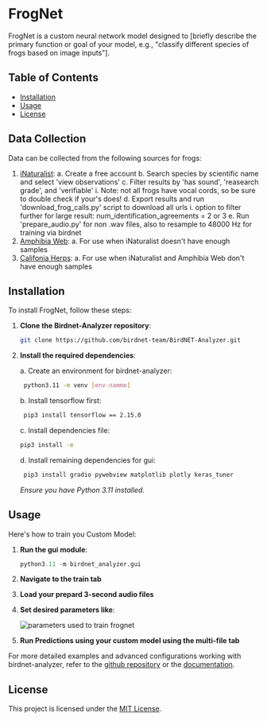 # FrogNet

FrogNet is a custom neural network model designed to [briefly describe the primary function or goal of your model, e.g., "classify different species of frogs based on image inputs"].

## Table of Contents

- [Installation](#installation)
- [Usage](#usage)
- [License](#license)


## Data Collection

Data can be collected from the following sources for frogs:
1. [iNaturalist](https://www.inaturalist.org/):
  a. Create a free account
  b. Search species by scientific name and select 'view observations'
  c. Filter results by 'has sound', 'reasearch grade', and 'verifiable'
      i. Note: not all frogs have vocal cords, so be sure to double check if your's does!
  d. Export results and run 'download_frog_calls.py' script to download all urls
      i. option to filter further for large result: num_identification_agreements = 2 or 3
  e. Run 'prepare_audio.py' for non .wav files, also to resample to 48000 Hz for training via
     birdnet
3. [Amphibia Web]():
  a. For use when iNaturalist doesn't have enough samples
4. [Califonia Herps](https://californiaherps.com):
  a. For use when iNaturalist and Amphibia Web don't have enough samples 
   

## Installation

To install FrogNet, follow these steps:

1. **Clone the Birdnet-Analyzer repository**:

    ```bash
    git clone https://github.com/birdnet-team/BirdNET-Analyzer.git
    ```


2. **Install the required dependencies**:

   a. Create an environment for birdnet-analyzer:
   ```bash
    python3.11 -m venv [env-namme]
    ```
   b. Install tensorflow first:
   ```bash
    pip3 install tensorflow == 2.15.0
    ```
   c. Install dependencies file:
    ```bash
    pip3 install -e
    ```
   d. Install remaining dependencies for gui:
   ```bash
    pip3 install gradio pywebview matplotlib plotly keras_tuner
    ```

    *Ensure you have Python 3.11 installed.*

## Usage

Here's how to train you Custom Model:

1. **Run the gui module**:

    ```python
    python3.11 -m birdnet_analyzer.gui
    ```

2. **Navigate to the train tab**

3. **Load your prepard 3-second audio files**

4. **Set desired parameters like**:

   ![parameters used to train frognet](frognet_model/assets/frognet_train.jpg)
   
6.  **Run Predictions using your custom model using the multi-file tab**



For more detailed examples and advanced configurations working with birdnet-analyzer, refer to the [github repository]() or the [documentation](link_to_documentation).


## License

This project is licensed under the [MIT License](LICENSE).
